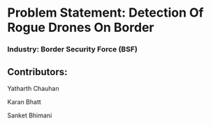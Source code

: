 # Problem Statement: Detection Of Rogue Drones On Border
### Industry: Border Security Force (BSF)


## Contributors:

Yatharth Chauhan

Karan Bhatt

Sanket Bhimani
